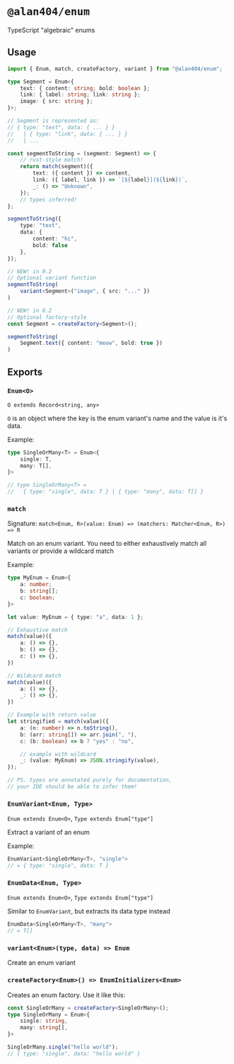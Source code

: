 # `@alan404/enum`

TypeScript "algebraic" enums

## Usage

```ts
import { Enum, match, createFactory, variant } from "@alan404/enum";

type Segment = Enum<{
    text: { content: string; bold: boolean };
    link: { label: string; link: string };
    image: { src: string };
}>;

// Segment is represented as:
// { type: "text", data: { ... } }
//   | { type: "link", data: { ... } }
//   | ...

const segmentToString = (segment: Segment) => {
    // rust-style match!
    return match(segment)({
        text: ({ content }) => content,
        link: ({ label, link }) => `[${label}](${link})`,
        _: () => "Unknown",
    });
    // types inferred!
};

segmentToString({
    type: "text",
    data: {
        content: "hi",
        bold: false
    },
});

// NEW! in 0.2
// Optional variant function
segmentToString(
    variant<Segment>("image", { src: "..." })
)

// NEW! in 0.2
// Optional factory-style
const Segment = createFactory<Segment>();

segmentToString(
    Segment.text({ content: "meow", bold: true })
)
```

## Exports

### `Enum<O>`

`O extends Record<string, any>`

`O` is an object where the key is the enum variant's name and the value is it's data.

Example:

```ts
type SingleOrMany<T> = Enum<{
    single: T,
    many: T[],
}>

// type SingleOrMany<T> =
//   { type: "single", data: T } | { type: "many", data: T[] }
```

### `match`

Signature: `match<Enum, R>(value: Enum) => (matchers: Matcher<Enum, R>) => R`

Match on an enum variant. You need to either exhaustively match all variants or provide a wildcard match

Example:

```ts
type MyEnum = Enum<{
    a: number;
    b: string[];
    c: boolean;
}>

let value: MyEnum = { type: "a", data: 1 };

// Exhaustive match
match(value)({
    a: () => {},
    b: () => {},
    c: () => {},
})

// Wildcard match
match(value)({
    a: () => {},
    _: () => {},
})

// Example with return value
let stringified = match(value)({
    a: (n: number) => n.toString(),
    b: (arr: string[]) => arr.join(", "),
    c: (b: boolean) => b ? "yes" : "no",

    // example with wildcard
    _: (value: MyEnum) => JSON.stringify(value),
});

// PS. types are annotated purely for documentation,
// your IDE should be able to infer them!
```

### `EnumVariant<Enum, Type>`

`Enum extends Enum<O>`, `Type extends Enum["type"]`

Extract a variant of an enum

Example:

```ts
EnumVariant<SingleOrMany<T>, "single">
// = { type: "single", data: T }
```

### `EnumData<Enum, Type>`

`Enum extends Enum<O>`, `Type extends Enum["type"]`

Similar to `EnumVariant`, but extracts its data type instead

```ts
EnumData<SingleOrMany<T>, "many">
// = T[]
```

### `variant<Enum>(type, data) => Enum`

Create an enum variant

### `createFactory<Enum>() => EnumInitializers<Enum>`

Creates an enum factory. Use it like this:

```ts
const SingleOrMany = createFactory<SingleOrMany>();
type SingleOrMany = Enum<{
    single: string,
    many: string[],
}>

SingleOrMany.single("hello world");
// { type: "single", data: "hello world" }
```
